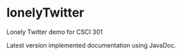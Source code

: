 # lonelyTwitter
Lonely Twitter demo for CSCI 301

Latest version implemented documentation using JavaDoc.
